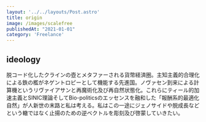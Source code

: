 ```yaml
---
layout: '../../layouts/Post.astro'
title: origin
image: /images/scalefree
publishedAt: "2021-01-01"
category: 'Freelance'
---
```


## ideology

脱コード化したクラインの壺とメタファーされる貨幣経済圏。主知主義的合理化による鉄の檻がネゲントロピーとして機能する先進国。ノヴァセン到来による計算機というリヴァイアサンと再魔術化及び再自然状態化。これらにティール的加速主義とSINIC理論そしてBio-politicsのエッセンスを融和した「報酬系的最適化自然」が人新世の末路と私は考える。私はこの一途にジェノサイドや脱成長などという轍ではなく止揚のための逆ベクトルを彫刻及び啓蒙していきたい。
